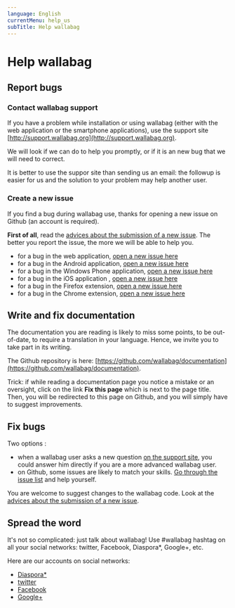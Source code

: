```yaml
---
language: English
currentMenu: help_us
subTitle: Help wallabag
---
```


# Help wallabag
## Report bugs
### Contact wallabag support

If you have a problem while installation or using wallabag (either with the web application or the smartphone applications), use the support site [http://support.wallabag.org](http://support.wallabag.org).

We will look if we can do to help you promptly, or if it is an new bug that we will need to correct.

It is better to use the suppor site than sending us an email: the followup is easier for us and the solution to your problem may help another user.

### Create a new issue

If you find a bug during wallabag use, thanks for opening a new issue on Github (an account is required).

**First of all**, read the [advices about the submission of a new issue](https://github.com/wallabag/wallabag/blob/master/CONTRIBUTING.md). The better you report the issue, the more we will be able to help you.

* for a bug in the web application, [open a new issue here](https://github.com/wallabag/wallabag/issues/new)
* for a bug in the Android application, [open a new issue here](https://github.com/wallabag/android-app/issues/new)
* for a bug in the Windows Phone application, [open a new issue here](https://github.com/wallabag/windowsphone-app)
* for a bug in the iOS application , [open a new issue here](https://github.com/wallabag/ios-app/issues/new)
* for a bug in the Firefox extension, [open a new issue here](https://github.com/wallabag/firefox-ext/issues/new)
* for a bug in the Chrome extension, [open a new issue here](https://github.com/wallabag/chrome-ext/issues/new)

## Write and fix documentation

The documentation you are reading is likely to miss some points, to be out-of-date, to require a translation in your language. Hence, we invite you to take part in its writing.

The Github repository is here: [https://github.com/wallabag/documentation](https://github.com/wallabag/documentation).

Trick: if while reading a documentation page you notice a mistake or an oversight, click on the link **Fix this page** which is next to the page title. Then, you will be redirected to this page on Github, and you will simply have to suggest improvements.

## Fix bugs

Two options :

* when a wallabag user asks a new question [on the support site](http://support.wallabag.org), you could answer him directly if you are a more advanced wallabag user.
* on Github, some issues are likely to match your skills. [Go through the issue list](https://github.com/wallabag/wallabag/issues) and help yourself.

You are welcome to suggest changes to the wallabag code. Look at the [advices about the submission of a new issue](https://github.com/wallabag/wallabag/blob/master/CONTRIBUTING.md).


## Spread the word

It's not so complicated: just talk about wallabag! Use #wallabag hashtag on all your social networks: twitter, Facebook, Diaspora*, Google+, etc.

Here are our accounts on social networks:

* [Diaspora*](https://framasphere.org/people/2335ff202f920132196e2a0000053625)
* [twitter](https:/twitter.com/wallabagapp)
* [Facebook](https://www.facebook.com/wallabag)
* [Google+](https://plus.google.com/+WallabagOrg/)
